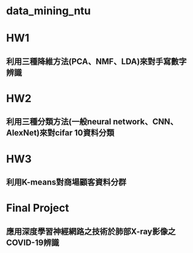 # data_mining_ntu
# HW1
## 利用三種降維方法(PCA、NMF、LDA)來對手寫數字辨識
# HW2
## 利用三種分類方法(一般neural network、CNN、AlexNet)來對cifar 10資料分類
# HW3
## 利用K-means對商場顧客資料分群
# Final Project
## 應用深度學習神經網路之技術於肺部X-ray影像之COVID-19辨識
